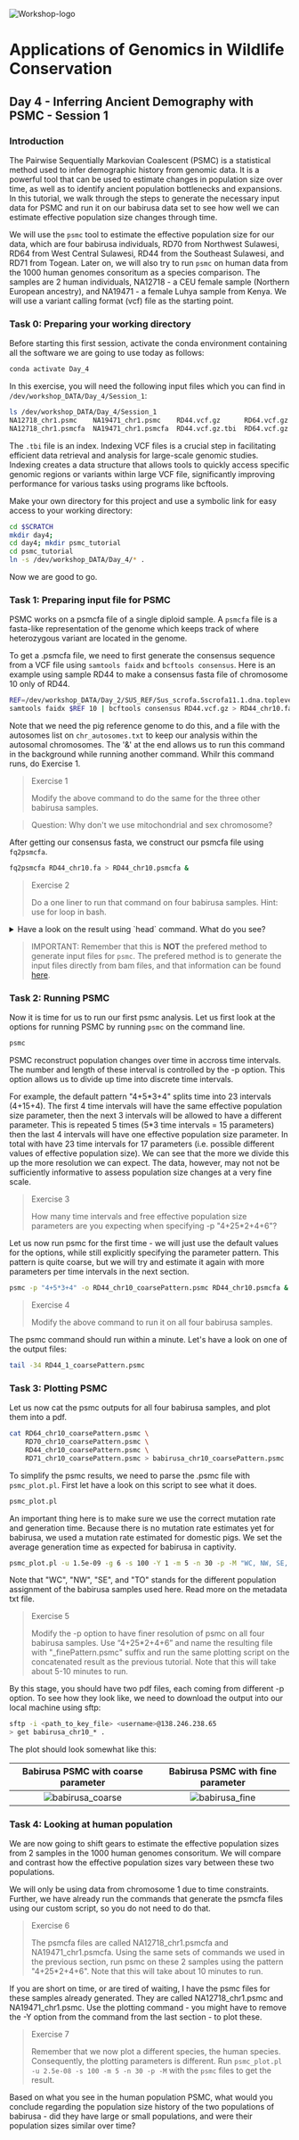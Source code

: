 ![Workshop-logo](../IM/LOGO_new.png)
# Applications of Genomics in Wildlife Conservation

<!---
[comment]: # please do not modify these first two lines of the .md file
[comment]: # use the same syntax to add pictures:
[comment]: # placeholder name within square brackets and ../IM/file_name.png within parentheses
--->

## Day 4 - Inferring Ancient Demography with PSMC - Session 1

### Introduction

The Pairwise Sequentially Markovian Coalescent (PSMC) is a statistical method used to infer demographic history from genomic data. It is a powerful tool that can be used to estimate changes in population size over time, as well as to identify ancient population bottlenecks and expansions. In this tutorial, we walk through the steps to generate the necessary input data for PSMC and run it on our babirusa data set to see how well we can estimate effective population size changes through time.

We will use the `psmc` tool to estimate the effective population size for our data, which are four babirusa individuals, RD70 from Northwest Sulawesi, RD64 from West Central Sulawesi, RD44 from the Southeast Sulawesi, and RD71 from Togean. Later on, we will also try to run `psmc` on human data from the 1000 human genomes consoritum as a species comparison. The samples are 2 human individuals, NA12718 - a CEU female sample (Northern European ancestry), and NA19471 - a female Luhya sample from Kenya. We will use a variant calling format (vcf) file as the starting point. 

### Task 0: Preparing your working directory

Before starting this first session, activate the conda environment containing all the software we are going to use today as follows:

```sh
conda activate Day_4
```

In this exercise, you will need the following input files which you can find in `/dev/workshop_DATA/Day_4/Session_1`:
```sh
ls /dev/workshop_DATA/Day_4/Session_1
NA12718_chr1.psmc    NA19471_chr1.psmc    RD44.vcf.gz      RD64.vcf.gz      RD70.vcf.gz      RD71.vcf.gz      babirusa_workshop_metadata.txt
NA12718_chr1.psmcfa  NA19471_chr1.psmcfa  RD44.vcf.gz.tbi  RD64.vcf.gz.tbi  RD70.vcf.gz.tbi  RD71.vcf.gz.tbi  chr_autosome.txt
```
The `.tbi` file is an index. Indexing VCF files is a crucial step in facilitating efficient data retrieval and analysis for large-scale genomic studies. Indexing creates a data structure that allows tools to quickly access specific genomic regions or variants within large VCF file, significantly improving performance for various tasks using programs like bcftools. 

Make your own directory for this project and use a symbolic link for easy access to your working directory:
```sh
cd $SCRATCH
mkdir day4;
cd day4; mkdir psmc_tutorial
cd psmc_tutorial
ln -s /dev/workshop_DATA/Day_4/* .
```

Now we are good to go.

### Task 1: Preparing input file for PSMC

PSMC works on a psmcfa file of a single diploid sample. A `psmcfa` file is a fasta-like representation of the genome which keeps track of where heterozygous variant are located in the genome.

To get a .psmcfa file, we need to first generate the consensus sequence from a VCF file using `samtools faidx` and `bcftools consensus`. Here is an example using sample RD44 to make a consensus fasta file of chromosome 10 only of RD44.
```sh
REF=/dev/workshop_DATA/Day_2/SUS_REF/Sus_scrofa.Sscrofa11.1.dna.toplevel.fa
samtools faidx $REF 10 | bcftools consensus RD44.vcf.gz > RD44_chr10.fa &
```
Note that we need the pig reference genome to do this, and a file with the autosomes list on `chr_autosomes.txt` to keep our analysis within the autosomal chromosomes. The '&' at the end allows us to run this command in the background while running another command. Whilr this command runs, do Exercise 1.

> Exercise 1
>
> Modify the above command to do the same for the three other babirusa samples.

> Question: Why don't we use mitochondrial and sex chromosome?

After getting our consensus fasta, we construct our psmcfa file using `fq2psmcfa`.
```sh
fq2psmcfa RD44_chr10.fa > RD44_chr10.psmcfa &
```

> Exercise 2
>
> Do a one liner to run that command on four babirusa samples. Hint: use for loop in bash.

<details close>
<summary>Have a look on the result using `head` command. What do you see?</summary>
<br>
It appears to be a regular fasta file, with only "T" and "K". Here a "T" represents a 100 bp window without any heterozygous sites in it, whereas a "K" represents a 100 bp window with at least 1 heterozygous site in it.
</details>

> IMPORTANT: Remember that this is **NOT** the prefered method to generate input files for `psmc`. The prefered method is to generate the input files directly from bam files, and that information can be found [here](https://github.com/lh3/psmc).

### Task 2: Running PSMC

Now it is time for us to run our first psmc analysis. Let us first look at the options for running PSMC by running `psmc` on the command line.

```sh
psmc
```

PSMC reconstruct population changes over time in accross time intervals. The number and length of these interval is controlled by the -p option. This option allows us to divide up time into discrete time intervals. 

For example, the default pattern "4+5\*3+4" splits time into 23 intervals (4+15+4). The first 4 time intervals will have the same effective population size parameter, then the next 3 intervals will be allowed to have a different parameter. This is repeated 5 times (5\*3 time intervals = 15 parameters) then the last 4 intervals will have one effective population size parameter. In total with have 23 time intervals for 17 parameters (i.e. possible different values of effective population size). We can see that the more we divide this up the more resolution we can expect. The data, however, may not not be sufficiently informative to assess population size changes at a very fine scale.

> Exercise 3
> 
> How many time intervals and free effective population size parameters are you expecting when specifying -p "4+25*2+4+6"?

Let us now run psmc for the first time - we will just use the default values for the options, while still explicitly specifying the parameter pattern. This pattern is quite coarse, but we will try and estimate it again with more parameters per time intervals in the next section.

```sh
psmc -p "4+5*3+4" -o RD44_chr10_coarsePattern.psmc RD44_chr10.psmcfa &
```

> Exercise 4
>
> Modify the above command to run it on all four babirusa samples.

The psmc command should run within a minute. Let's have a look on one of the output files:
```sh
tail -34 RD44_1_coarsePattern.psmc
```

### Task 3: Plotting PSMC

Let us now cat the psmc outputs for all four babirusa samples, and plot them into a pdf.
```sh
cat RD64_chr10_coarsePattern.psmc \
    RD70_chr10_coarsePattern.psmc \
    RD44_chr10_coarsePattern.psmc \
    RD71_chr10_coarsePattern.psmc > babirusa_chr10_coarsePattern.psmc 
```

To simplify the psmc results, we need to parse the .psmc file with `psmc_plot.pl`. First let have a look on this script to see what it does.
```sh
psmc_plot.pl
```

An important thing here is to make sure we use the correct mutation rate and generation time. Because there is no mutation rate estimates yet for babirusa, we used a mutation rate estimated for domestic pigs. We set the average generation time as expected for babirusa in captivity.
```sh
psmc_plot.pl -u 1.5e-09 -g 6 -s 100 -Y 1 -m 5 -n 30 -p -M "WC, NW, SE, TO" babirusa_chr10_coarse babirusa_chr10_coarsePattern.psmc 
```
Note that "WC", "NW", "SE", and "TO" stands for the different population assignment of the babirusa samples used here. Read more on the metadata txt file.

> Exercise 5
>
> Modify the -p option to have finer resolution of psmc on all four babirusa samples. Use “4+25*2+4+6” and name the resulting file with "_finePattern.psmc" suffix and run the same plotting script on the concatenated result as the previous tutorial. Note that this will take about 5-10 minutes to run.

By this stage, you should have two pdf files, each coming from different -p option. To see how they look like, we need to download the output into our local machine using sftp:
```sh
sftp -i <path_to_key_file> <username>@138.246.238.65
> get babirusa_chr10_* .
```

<!---
###Rasmus comment: I would show the whole time axis in these plots. 1st because at present you are only showing a small subset of the free parameters that are being estimated, which may not be pedagogic given that you ask them to play around with the number of free parameters. 2nd because it allows you to make an important point: that although PSMC gives you a population size estimate over a long time scale, one should be careful about interpreting it in the recent and old parts of the history.######
--->

The plot should look somewhat like this:

Babirusa PSMC with coarse parameter           |  Babirusa PSMC with fine parameter                |
:--------------------------------------------:|:---------------------------------------------------:|
![babirusa_coarse](../IM/babirusa_chr10_coarse.png)  |  ![babirusa_fine](../IM/babirusa_chr10_fine.png) 

### Task 4: Looking at human population

We are now going to shift gears to estimate the effective population sizes from 2 samples in the 1000 human genomes consoritum. We will compare and contrast how the effective population sizes vary between these two populations.

We will only be using data from chromosome 1 due to time constraints. Further, we have already run the commands that generate the psmcfa files using our custom script, so you do not need to do that.

> Exercise 6
>
> The psmcfa files are called NA12718_chr1.psmcfa and NA19471_chr1.psmcfa. Using the same sets of commands we used in the previous section, run psmc on these 2 samples using the pattern "4+25*2+4+6". Note that this will take about 10 minutes to run.

If you are short on time, or are tired of waiting, I have the psmc files for these samples already generated. They are called NA12718_chr1.psmc and NA19471_chr1.psmc. Use the plotting command - you might have to remove the -Y option from the command from the last section - to plot these.

> Exercise 7
>
> Remember that we now plot a different species, the human species. Consequently, the plotting parameters is different. Run `psmc_plot.pl -u 2.5e-08 -s 100 -m 5 -n 30 -p -M` with the `psmc` files to get the result.

Based on what you see in the human population PSMC, what would you conclude regarding the population size history of the two populations of babirusa - did they have large or small populations, and were their population sizes similar over time?
